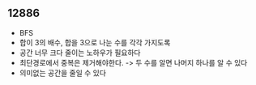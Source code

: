 ## 12886
- BFS
- 합이 3의 배수, 합을 3으로 나눈 수를 각각 가지도록
- 공간 너무 크다 줄이는 노하우가 필요하다
- 최단경로에서 중복은 제거해야한다. -> 두 수를 알면 나머지 하나를 알 수 있다
- 의미없는 공간을 줄일 수 있다